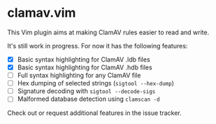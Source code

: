 # clamav.vim

This Vim plugin aims at making ClamAV rules easier to read and write.

It's still work in progress. For now it has the following features:

- [x] Basic syntax highlighting for ClamAV .ldb files
- [x] Basic syntax highlighting for ClamAV .hdb files
- [ ] Full syntax highlighting for any ClamAV file
- [ ] Hex dumping of selected strings (`sigtool --hex-dump`)
- [ ] Signature decoding with `sigtool --decode-sigs`
- [ ] Malformed database detection using `clamscan -d`

Check out or request additional features in the issue tracker.

